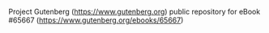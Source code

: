 Project Gutenberg (https://www.gutenberg.org) public repository for
eBook #65667 (https://www.gutenberg.org/ebooks/65667)
